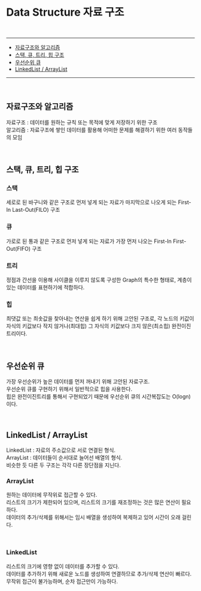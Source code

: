 # Data Structure 자료 구조

<br>

<hr/>

- [자료구조와 알고리즘](#자료구조와-알고리즘)
- [스택, 큐, 트리, 힙 구조 ](#스택,-큐,-트리,-힙-구조)
- [우선순위 큐](#우선순위-큐)
- [LinkedList / ArrayList](#linkedlist-/-arraylist)

<hr/>

<br>

## 자료구조와 알고리즘

자료구조 : 데이터를 원하는 규칙 또는 목적에 맞게 저장하기 위한 구조 <br>
알고리즘 : 자료구조에 쌓인 데이터를 활용해 어떠한 문제를 해결하기 위한 여러 동작들의 모임

<br>

## 스택, 큐, 트리, 힙 구조

### 스택
세로로 된 바구니와 같은 구조로 먼저 넣게 되는 자료가 마지막으로 나오게 되는 First-In Last-Out(FILO) 구조
<br>

### 큐
가로로 된 통과 같은 구조로 먼저 넣게 되는 자료가 가장 먼저 나오는 First-In First-Out(FIFO) 구조
<br>

### 트리
정점과 간선을 이용해 사이클을 이루지 않도록 구성한 Graph의 특수한 형태로, 계층이 있는 데이터를 표현하기에 적합하다.
<br>

### 힙
최댓값 또는 최솟값을 찾아내는 연산을 쉽게 하기 위해 고안된 구조로, 각 노드의 키값이 자식의 키값보다 작지 않거나(최대힙) 그 자식의 키값보다 크지 않은(최소힙) 완전이진트리이다.

<br>

## 우선순위 큐
가장 우선순위가 높은 데이터를 먼저 꺼내기 위해 고안된 자료구조. <br>
우선순위 큐를 구현하기 위해서 일반적으로 힙을 사용한다. <br>
힙은 완전이진트리를 통해서 구현되었기 때문에 
우선순위 큐의 시간복잡도는 O(logn)이다.

<br>

## LinkedList / ArrayList
LinkedList : 자료의 주소값으로 서로 연결된 형식. <br>
ArrayList : 데이터들이 순서대로 늘어선 배열의 형식. <br>
비슷한 듯 다른 두 구조는 각각 다른 장단점을 지닌다.

### ArrayList
원하는 데이터에 무작위로 접근할 수 있다. <br>
리스트의 크기가 제한되어 있으며, 리스트의 크기를 재조정하는 것은 많은 연산이 필요하다. <br>
데이터의 추가/삭제를 위해서는 임시 배열을 생성하여 복제하고 있어 시간이 오래 걸린다.

<br>

### LinkedList
리스트의 크기에 영향 없이 데이터를 추가할 수 있다. <br>
데이터를 추가하기 위해 새로운 노드를 생성하여 연결하므로 추가/삭제 연산이 빠르다. <br>
무작위 접근이 불가능하며, 순차 접근만이 가능하다.


<br>

<br>
